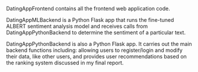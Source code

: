 DatingAppFrontend contains all the frontend web application code.

DatingAppMLBackend is a Python Flask app that runs the fine-tuned ALBERT sentiment analysis model and receives calls from DatingAppPythonBackend to determine the sentiment of a particular text.

DatingAppPythonBackend is also a Python Flask app. It carries out the main backend functions including: allowing users to register/login and modify their data, like other users, and provides user recommendations based on the ranking system discussed in my final report.

